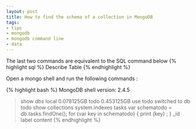```yaml
--- 
layout: post
title: How to find the schema of a collection in MongoDB
tags: 
- tips
- mongodb
- mongodb command line
- data
---
```


The last two commands are equivalent to the SQL command below
{% highlight sql %}
Describe Table
{% endhighlight %}

Open a mongo shell and run the following commands :

{% highlight bash %}
MongoDB shell version: 2.4.5
> show dbs
local 0.078125GB
todo 0.453125GB
> use todo
switched to db todo
> show collections
system.indexes
tasks
> var schematodo = db.tasks.findOne();
> for (var key in schematodo) { print (key) ; }
_id
label
content
{% endhighlight %}
